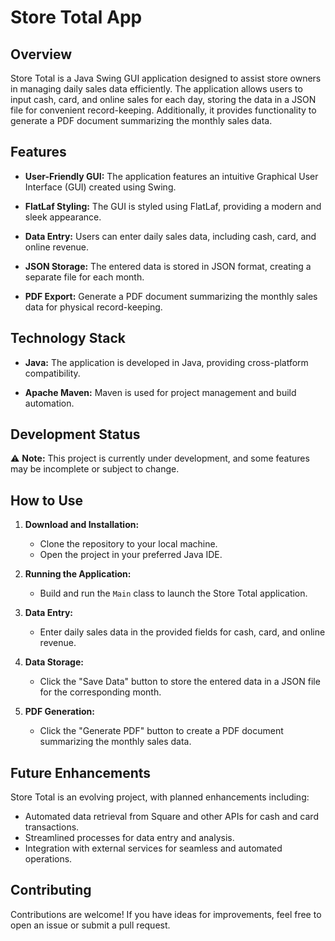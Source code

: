 # Store Total App

## Overview

Store Total is a Java Swing GUI application designed to assist store owners in managing daily sales data efficiently. The application allows users to input cash, card, and online sales for each day, storing the data in a JSON file for convenient record-keeping. Additionally, it provides functionality to generate a PDF document summarizing the monthly sales data.

## Features

- **User-Friendly GUI:** The application features an intuitive Graphical User Interface (GUI) created using Swing.

- **FlatLaf Styling:** The GUI is styled using FlatLaf, providing a modern and sleek appearance.

- **Data Entry:** Users can enter daily sales data, including cash, card, and online revenue.

- **JSON Storage:** The entered data is stored in JSON format, creating a separate file for each month.

- **PDF Export:** Generate a PDF document summarizing the monthly sales data for physical record-keeping.

## Technology Stack

- **Java:** The application is developed in Java, providing cross-platform compatibility.

- **Apache Maven:** Maven is used for project management and build automation.
## Development Status

⚠️ **Note:** This project is currently under development, and some features may be incomplete or subject to change.

## How to Use

1. **Download and Installation:**
   - Clone the repository to your local machine.
   - Open the project in your preferred Java IDE.

2. **Running the Application:**
   - Build and run the `Main` class to launch the Store Total application.

3. **Data Entry:**
   - Enter daily sales data in the provided fields for cash, card, and online revenue.

4. **Data Storage:**
   - Click the "Save Data" button to store the entered data in a JSON file for the corresponding month.

5. **PDF Generation:**
   - Click the "Generate PDF" button to create a PDF document summarizing the monthly sales data.

## Future Enhancements

Store Total is an evolving project, with planned enhancements including:
- Automated data retrieval from Square and other APIs for cash and card transactions.
- Streamlined processes for data entry and analysis.
- Integration with external services for seamless and automated operations.

## Contributing

Contributions are welcome! If you have ideas for improvements, feel free to open an issue or submit a pull request.

